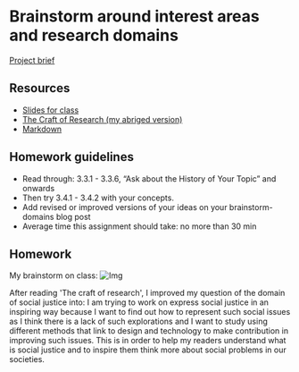 # Brainstorm around interest areas and research domains
[Project brief](https://docs.google.com/a/newschool.edu/document/d/1LD6-bFtYp8ZbregL_8YHhkHAm6EwyQelnKf2WNhC5zQ/edit?usp=sharing)

## Resources
* [Slides for class](https://swipe.to/8079dr)
* [The Craft of Research (my abriged version)](https://github.com/binaricorn/mfadt-majorstudio-1/blob/master/Additional%20Readings/The%20Craft%20of%20Research%20-%20Abridged.pdf)
* [Markdown](https://github.com/adam-p/markdown-here/wiki/Markdown-Cheatsheet#lists)

## Homework guidelines
* Read through: 3.3.1 - 3.3.6, “Ask about the History of Your Topic” and onwards
* Then try 3.4.1 - 3.4.2 with your concepts.
* Add revised or improved versions of your ideas on your brainstorm-domains blog post
* Average time this assignment should take: no more than 30 min


## Homework
My brainstorm on class:
![Img](d1/10.JPG)

After reading 'The craft of research', I improved my question of the domain of social justice into:
I am trying to work on express social justice in an inspiring way because I want to find out how to represent such social issues as I think there is a lack of such explorations and I want to study using different methods that link to design and technology to make contribution in improving such issues. This is in order to help my readers understand what is social justice and to inspire them think more about social problems in our societies.
